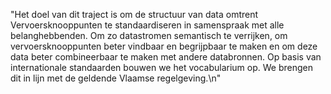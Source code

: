 "Het doel van dit traject is om de structuur van data omtrent Vervoersknooppunten te standaardiseren in samenspraak met alle belanghebbenden. Om zo datastromen semantisch te verrijken, om vervoersknooppunten beter vindbaar en begrijpbaar te maken en om deze data beter combineerbaar te maken met andere databronnen. Op basis van internationale standaarden bouwen we het vocabularium op. We brengen dit in lijn met de geldende Vlaamse regelgeving.\n"